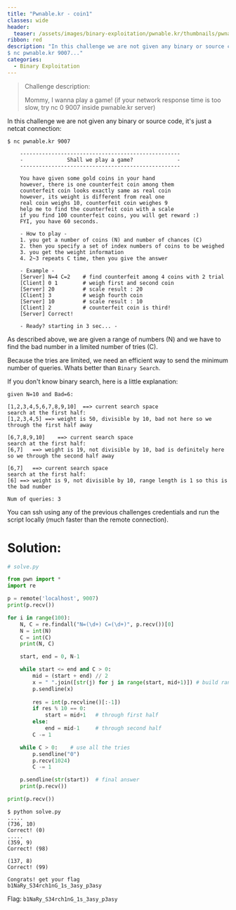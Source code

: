 ```yaml
---
title: "Pwnable.kr - coin1"
classes: wide
header:
  teaser: /assets/images/binary-exploitation/pwnable.kr/thumbnails/pwnable.png
ribbon: red
description: "In this challenge we are not given any binary or source code, it's just a netcat connection:
$ nc pwnable.kr 9007..."
categories:
  - Binary Exploitation
---
```




> Challenge description:
>
> Mommy, I wanna play a game!
> (if your network response time is too slow, try nc 0 9007 inside pwnable.kr server)



In this challenge we are not given any binary or source code, it's just a netcat connection:

```
$ nc pwnable.kr 9007

    ---------------------------------------------------
	-              Shall we play a game?              -
	---------------------------------------------------
	
	You have given some gold coins in your hand
	however, there is one counterfeit coin among them
	counterfeit coin looks exactly same as real coin
	however, its weight is different from real one
	real coin weighs 10, counterfeit coin weighes 9
	help me to find the counterfeit coin with a scale
	if you find 100 counterfeit coins, you will get reward :)
	FYI, you have 60 seconds.
	
	- How to play - 
	1. you get a number of coins (N) and number of chances (C)
	2. then you specify a set of index numbers of coins to be weighed
	3. you get the weight information
	4. 2~3 repeats C time, then you give the answer
	
	- Example -
	[Server] N=4 C=2 	# find counterfeit among 4 coins with 2 trial
	[Client] 0 1 		# weigh first and second coin
	[Server] 20			# scale result : 20
	[Client] 3			# weigh fourth coin
	[Server] 10			# scale result : 10
	[Client] 2 			# counterfeit coin is third!
	[Server] Correct!

	- Ready? starting in 3 sec... -
```

As described above, we are given a range of numbers (N) and we have to find the bad number in a limited number of tries (C).

Because the tries are limited, we need an efficient way to send the minimum number of queries. Whats better than `Binary Search`.

If you don't know binary search, here is a little explanation:

```
given N=10 and Bad=6:

[1,2,3,4,5,6,7,8,9,10]	==> current search space
search at the first half:
[1,2,3,4,5]	==> weight is 50, divisible by 10, bad not here so we through the first half away

[6,7,8,9,10]	==> current search space
search at the first half:
[6,7]	==> weight is 19, not divisible by 10, bad is definitely here so we through the second half away

[6,7]	==> current search space
search at the first half:
[6]	==> weight is 9, not divisible by 10, range length is 1 so this is the bad number

Num of queries: 3
```

You can ssh using any of the previous challenges credentials and run the script locally (much faster than the remote connection).

# Solution:

```python
# solve.py

from pwn import *
import re

p = remote('localhost', 9007)
print(p.recv())

for i in range(100):
	N, C = re.findall("N=(\d+) C=(\d+)", p.recv())[0]
	N = int(N)
	C = int(C)
	print(N, C)

	start, end = 0, N-1

	while start <= end and C > 0:
		mid = (start + end) // 2
		x = " ".join([str(j) for j in range(start, mid+1)])	# build range list
		p.sendline(x)
		
		res = int(p.recvline()[:-1])
		if res % 10 == 0:
			start = mid+1	# through first half
		else:
			end = mid-1		# through second half
		C -= 1

	while C > 0:	# use all the tries
		p.sendline("0")
		p.recv(1024)
		C -= 1

	p.sendline(str(start))	# final answer
	print(p.recv())

print(p.recv())
```

```
$ python solve.py
.....
(736, 10)
Correct! (0)
.....
(359, 9)
Correct! (98)

(137, 8)
Correct! (99)

Congrats! get your flag
b1NaRy_S34rch1nG_1s_3asy_p3asy
```

Flag: `b1NaRy_S34rch1nG_1s_3asy_p3asy`